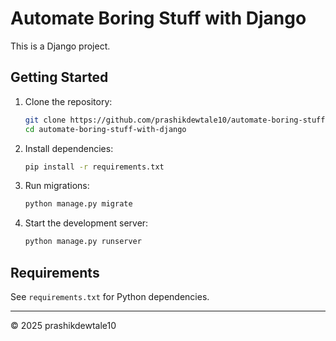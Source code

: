 # Automate Boring Stuff with Django

This is a Django project.

## Getting Started

1. Clone the repository:
    ```bash
    git clone https://github.com/prashikdewtale10/automate-boring-stuff-with-django.git
    cd automate-boring-stuff-with-django
    ```

2. Install dependencies:
    ```bash
    pip install -r requirements.txt
    ```

3. Run migrations:
    ```bash
    python manage.py migrate
    ```

4. Start the development server:
    ```bash
    python manage.py runserver
    ```

## Requirements

See `requirements.txt` for Python dependencies.

---

© 2025 prashikdewtale10
